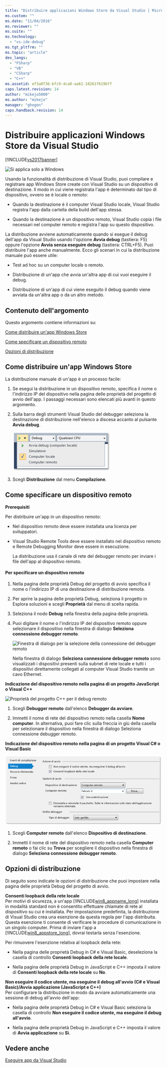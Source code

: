 ```yaml
---
title: "Distribuire applicazioni Windows Store da Visual Studio | Microsoft Docs"
ms.custom: ""
ms.date: "11/04/2016"
ms.reviewer: ""
ms.suite: ""
ms.technology: 
  - "vs-ide-debug"
ms.tgt_pltfrm: ""
ms.topic: "article"
dev_langs: 
  - "FSharp"
  - "VB"
  - "CSharp"
  - "C++"
ms.assetid: ef3a0f36-bfc9-4ca0-aa61-18261f619bff
caps.latest.revision: 14
author: "mikejo5000"
ms.author: "mikejo"
manager: "ghogen"
caps.handback.revision: 14
---
```

# Distribuire applicazioni Windows Store da Visual Studio
[!INCLUDE[vs2017banner](../code-quality/includes/vs2017banner.md)]

![Si applica solo a Windows](../debugger/media/windows_only_content.png "windows\_only\_content")  
  
 Usando la funzionalità di distribuzione di Visual Studio, puoi compilare e registrare app Windows Store create con Visual Studio su un dispositivo di destinazione. Il modo in cui viene registrata l'app è determinato dal tipo di dispositivo, ovvero se è locale o remoto:  
  
-   Quando la destinazione è il computer Visual Studio locale, Visual Studio registra l'app dalla cartella della build dell'app stessa.  
  
-   Quando la destinazione è un dispositivo remoto, Visual Studio copia i file necessari nel computer remoto e registra l'app su questo dispositivo.  
  
 La distribuzione avviene automaticamente quando si esegue il debug dell'app da Visual Studio usando l'opzione **Avvia debug** \(tastiera: F5\) oppure l'opzione **Avvia senza eseguire debug** \(tastiera: CTRL\+F5\). Puoi distribuire l'app anche manualmente. Ecco gli scenari in cui la distribuzione manuale può essere utile:  
  
-   Test ad hoc su un computer locale o remoto.  
  
-   Distribuzione di un'app che avvia un'altra app di cui vuoi eseguire il debug.  
  
-   Distribuzione di un'app di cui viene eseguito il debug quando viene avviata da un'altra app o da un altro metodo.  
  
##  <a name="BKMK_In_this_topic"></a> Contenuto dell'argomento  
 Questo argomento contiene informazioni su:  
  
 [Come distribuire un'app Windows Store](#BKMK_How_to_deploy_a_Windows_Store_app)  
  
 [Come specificare un dispositivo remoto](#BKMK_How_to_specify_a_remote_device)  
  
 [Opzioni di distribuzione](#BKMK_Deployment_options)  
  
##  <a name="BKMK_How_to_deploy_a_Windows_Store_app"></a> Come distribuire un'app Windows Store  
 La distribuzione manuale di un'app è un processo facile:  
  
1.  Se esegui la distribuzione in un dispositivo remoto, specifica il nome o l'indirizzo IP del dispositivo nella pagina delle proprietà del progetto di avvio dell'app. I passaggi necessari sono elencati più avanti in questo argomento.  
  
2.  Sulla barra degli strumenti Visual Studio del debugger seleziona la destinazione di distribuzione nell'elenco a discesa accanto al pulsante **Avvia debug**.  
  
     ![Effettuare l'esecuzione nel computer locale](../debugger/media/vsrun_f5_local.png "VSRUN\_F5\_Local")  
  
3.  Scegli **Distribuzione** dal menu **Compilazione**.  
  
##  <a name="BKMK_How_to_specify_a_remote_device"></a> Come specificare un dispositivo remoto  
 **Prerequisiti**  
  
 Per distribuire un'app in un dispositivo remoto:  
  
-   Nel dispositivo remoto deve essere installata una licenza per sviluppatori.  
  
-   Visual Studio Remote Tools deve essere installato nel dispositivo remoto e Remote Debugging Monitor deve essere in esecuzione.  
  
     La distribuzione usa il canale di rete del debugger remoto per inviare i file dell'app al dispositivo remoto.  
  
#### Per specificare un dispositivo remoto  
  
1.  Nella pagina delle proprietà Debug del progetto di avvio specifica il nome o l'indirizzo IP di una destinazione di distribuzione remota.  
  
2.  Per aprire la pagina delle proprietà Debug, seleziona il progetto in Esplora soluzioni e scegli **Proprietà** dal menu di scelta rapida.  
  
3.  Seleziona il nodo **Debug** nella finestra della pagina delle proprietà.  
  
4.  Puoi digitare il nome o l'indirizzo IP del dispositivo remoto oppure selezionare il dispositivo nella finestra di dialogo  **Seleziona connessione debugger remoto**.  
  
     ![Finestra di dialogo per la selezione della connessione del debugger remoto](../debugger/media/vsrun_selectremotedebuggerdlg.png "VSRUN\_SelectRemoteDebuggerDlg")  
  
     Nella finestra di dialogo **Seleziona connessione debugger remoto** sono visualizzati i dispositivi presenti sulla subnet di rete locale e tutti i dispositivi direttamente collegati al computer Visual Studio tramite un cavo Ethernet.  
  
 **Indicazione del dispositivo remoto nella pagina di un progetto JavaScript o Visual C\+\+**  
  
 ![Proprietà del progetto C&#43;&#43; per il debug remoto](../debugger/media/vsrun_cpp_projprop_remote.png "VSRUN\_CPP\_ProjProp\_Remote")  
  
1.  Scegli **Debugger remoto** dall'elenco **Debugger da avviare**.  
  
2.  Immetti il nome di rete del dispositivo remoto nella casella **Nome computer**. In alternativa, puoi fare clic sulla freccia in giù della casella per selezionare il dispositivo nella finestra di dialogo Seleziona connessione debugger remoto.  
  
 **Indicazione del dispositivo remoto nella pagina di un progetto Visual C\# o Visual Basic**  
  
 ![Proprietà del progetto gestito per il debug remoto](../debugger/media/vsrun_managed_projprop_remote.png "VSRUN\_Managed\_ProjProp\_Remote")  
  
1.  Scegli **Computer remoto** dall'elenco **Dispositivo di destinazione**.  
  
2.  Immetti il nome di rete del dispositivo remoto nella casella **Computer remoto** o fai clic su **Trova** per scegliere il dispositivo nella finestra di dialogo **Seleziona connessione debugger remoto**.  
  
##  <a name="BKMK_Deployment_options"></a> Opzioni di distribuzione  
 Di seguito sono indicate le opzioni di distribuzione che puoi impostare nella pagina delle proprietà Debug del progetto di avvio.  
  
 **Consenti loopback della rete locale**  
 Per motivi di sicurezza, a un'app [!INCLUDE[win8_appname_long](../debugger/includes/win8_appname_long_md.md)] installata in modalità standard non è consentito effettuare chiamate di rete al dispositivo su cui è installata. Per impostazione predefinita, la distribuzione di Visual Studio crea una esenzione da questa regola per l'app distribuita. Questa esenzione ti consente di verificare le procedure di comunicazione in un singolo computer. Prima di inviare l'app a [!INCLUDE[win8_appstore_long](../debugger/includes/win8_appstore_long_md.md)], dovrai testarla senza l'esenzione.  
  
 Per rimuovere l'esenzione relativa al loopback della rete:  
  
-   Nella pagina delle proprietà Debug in C\# e Visual Basic, deseleziona la casella di controllo **Consenti loopback della rete locale**.  
  
-   Nella pagina delle proprietà Debug in JavaScript e C\+\+ imposta il valore di **Consenti loopback della rete locale** su **No**.  
  
 **Non eseguire il codice utente, ma eseguine il debug all'avvio \(C\# e Visual Basic\)\/Avvia applicazione \(JavaScript e C\+\+\)**  
 Per configurare la distribuzione in modo da avviare automaticamente una sessione di debug all'avvio dell'app:  
  
-   Nella pagina delle proprietà Debug in C\# e Visual Basic seleziona la casella di controllo **Non eseguire il codice utente, ma eseguine il debug all'avvio**.  
  
-   Nella pagina delle proprietà Debug in JavaScript e C\+\+ imposta il valore di **Avvia applicazione** su **Sì**.  
  
## Vedere anche  
 [Eseguire app da Visual Studio](../debugger/run-store-apps-from-visual-studio.md)